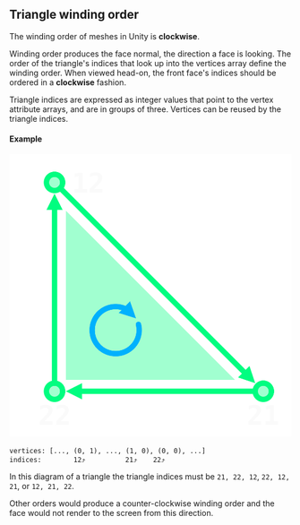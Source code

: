 ## Triangle winding order
The winding order of meshes in Unity is **clockwise**.

Winding order produces the face normal, the direction a face is looking. The order of the triangle's indices that look up into the vertices array define the winding order. When viewed head-on, the front face's indices should be ordered in a **clockwise** fashion.

Triangle indices are expressed as integer values that point to the vertex attribute arrays, and are in groups of three. Vertices can be reused by the triangle indices.

#### Example
![Winding order](winding-order.svg)

```
vertices: [..., (0, 1), ..., (1, 0), (0, 0), ...]
indices:        12⤴          21⤴    22⤴
```

In this diagram of a triangle the triangle indices must be `21, 22, 12`, `22, 12, 21`, or `12, 21, 22`.  

Other orders would produce a counter-clockwise winding order and the face would not render to the screen from this direction.
